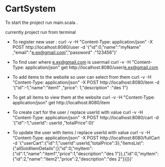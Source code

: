 # CartSystem

To start the project run main.scala .

currently project run from terminal 

- To register new user :
curl -v -H "Content-Type: application/json"  -X POST http://localhost:8080/user -d '{"id":0,"name":"myName" ,"email":"e.ex@gmail.com","password" :"123456"}'

- To find user where e.ex@gmail.com is usermail
curl -v -H "Content-Type: application/json"  get http://localhost:8080/user/e.ex@gmail.com

- To add items to the website so user can select from them
curl -v -H "Content-Type: application/json"  -X POST http://localhost:8080/item -d '{"id":-1,"name":"item1" ,"price": 1,"description" :"des 1"}

- To get all items to view them at the website
curl -v -H "Content-Type: application/json"  get http://localhost:8080/item

- To create cart for the user / replace userId with value
curl -v -H "Content-Type: application/json"  -X POST http://localhost:8080/cart -d '{"id":-1,"userId": userId ,"totalPrice":0}'

- To update the user with items / replace userId with value
curl -v -H "Content-Type: application/json"  -X POST http://localhost:8080/fullCart -d '{"userCart":{"id":1,"userId":userId,"totalPrice":3},"itemsList":{"allSoldItemDetails":[{"id":0,"myItem":{"id":1,"name":"item1","price":1,"description":"des 1"}},{"id":0,"myItem":{"id":2,"name":"item2","price":2,"description":"des 2"}}]}}'







